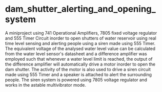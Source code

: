 # dam_shutter_alerting_and_opening_system
A miniproject using 741 Operational Amplifiers, 7805 fixed voltage regulator and 555 Timer Circuit inorder to open shutters of water reservoir using real time level sensing and alerting people using a siren made using 555 Timer.
The equivalent voltage of the analysed water level value can be calculated from the water level sensor's datasheet and a difference amplifier was employed such that whenever a water level limit is reached, the output of the difference amplifier will automatically drive a motor inorder to open the dam shutter. The activity of the motor is also used to drive a siren circuit made using 555 Timer and a speaker is attached to alert the surrounding people.
The siren system is powered using 7805 voltage regulator and works in the astable multivibrator mode.
